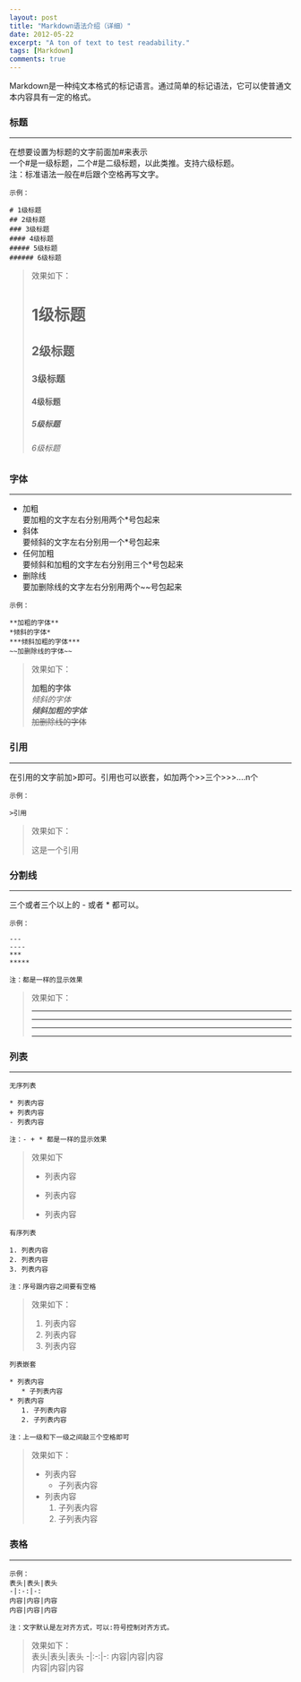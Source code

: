 ```yaml
---
layout: post
title: "Markdown语法介绍（详细）"
date: 2012-05-22
excerpt: "A ton of text to test readability."
tags: [Markdown]
comments: true
---
```

Markdown是一种纯文本格式的标记语言。通过简单的标记语法，它可以使普通文本内容具有一定的格式。

### 标题
---
在想要设置为标题的文字前面加#来表示  
一个#是一级标题，二个#是二级标题，以此类推。支持六级标题。  
注：标准语法一般在#后跟个空格再写文字。

~~~
示例：

# 1级标题
## 2级标题
### 3级标题
#### 4级标题
##### 5级标题
###### 6级标题
~~~

> 效果如下：
> # 1级标题
> ## 2级标题
> ### 3级标题
> #### 4级标题
> ##### 5级标题
> ###### 6级标题

### 字体
---
* 加粗  
  要加粗的文字左右分别用两个*号包起来
* 斜体  
  要倾斜的文字左右分别用一个*号包起来
* 任何加粗  
  要倾斜和加粗的文字左右分别用三个*号包起来
* 删除线  
  要加删除线的文字左右分别用两个~~号包起来
  
~~~
示例：

**加粗的字体**  
*倾斜的字体*  
***倾斜加粗的字体***  
~~加删除线的字体~~
~~~

> 效果如下：
> 
> **加粗的字体**  
*倾斜的字体*  
***倾斜加粗的字体***  
~~加删除线的字体~~  

### 引用
---
在引用的文字前加>即可。引用也可以嵌套，如加两个>>三个>>>....n个
~~~
示例：

>引用
~~~

>效果如下：
>
>这是一个引用  

### 分割线
---
三个或者三个以上的 - 或者 * 都可以。

~~~
示例：

---
----
***
*****
  
注：都是一样的显示效果
~~~

> 效果如下：  
> 
> ---  
> ----
> ***  
> **** 


###  列表
---

~~~
无序列表  

* 列表内容  
+ 列表内容   
- 列表内容   
  
注：- + * 都是一样的显示效果   
~~~

> 效果如下  
> 
> *  列表内容  
> + 列表内容  
> - 列表内容  

~~~
有序列表  

1. 列表内容  
2. 列表内容  
3. 列表内容  

注：序号跟内容之间要有空格
~~~

> 效果如下：  
> 
> 1. 列表内容  
> 2. 列表内容  
> 3. 列表内容  

~~~
列表嵌套

* 列表内容  
   * 子列表内容  
* 列表内容  
   1. 子列表内容  
   2. 子列表内容  
   
注：上一级和下一级之间敲三个空格即可
~~~

> 效果如下：  
> * 列表内容  
>    * 子列表内容  
> * 列表内容  
>    1. 子列表内容  
>    2. 子列表内容

### 表格  
---
~~~
示例：  
表头|表头|表头
-|:-:|-:
内容|内容|内容
内容|内容|内容

注：文字默认是左对齐方式，可以:符号控制对齐方式。
~~~

> 效果如下：  
> 表头|表头|表头
> -|:-:|-:
> 内容|内容|内容  
> 内容|内容|内容


